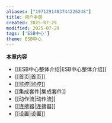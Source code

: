 ```yaml
---
aliases: ["1971291483744226248"]
title: 用户手册
created: 2025-07-29
modified: 2025-07-29
tags: ['ESB中心']
theme: ESB中心
---
```


**本章内容**

- [[ESB中心整体介绍|ESB中心整体介绍]]
- [[首页|首页]]
- [[监控|监控]]
- [[集成套件|集成套件]]
- [[动作流|动作流]]
- [[连接器|连接器]]
- [[设置|设置]]